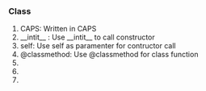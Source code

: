 <h3>Class</h3>
<ol>
    <li>CAPS: Written in CAPS</li>
    <li>__intit__ : Use  __intit__ to call constructor</li>
    <li>self: Use self as paramenter for contructor call</li>
    <li>@classmethod: Use @classmethod for class function</li>
    <li></li>
    <li></li>
    <li></li>
</ol>
    